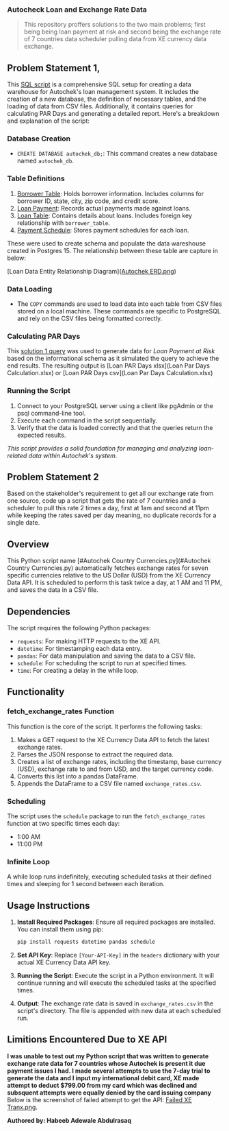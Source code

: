 ### Autocheck Loan and Exchange Rate Data

> This repository proffers solutions to the two main problems; first being being loan payment at risk and 
second being the exchange rate of 7 countries data scheduler pulling data from XE currency data exchange.

## Problem Statement 1, 

This [SQL script](Problem_1_Query.sql) is a comprehensive SQL setup for creating a data warehouse for Autochek's loan management system. It includes the creation of a new database, the definition of necessary tables, and the loading of data from CSV files. Additionally, it contains queries for calculating PAR Days and generating a detailed report. Here's a breakdown and explanation of the script:

### Database Creation
- `CREATE DATABASE autochek_db;`: This command creates a new database named `autochek_db`.

### Table Definitions
1. [Borrower Table](Borrower_table.csv): Holds borrower information. Includes columns for borrower ID, state, city, zip code, and credit score.
2. [Loan Payment](Loan_payment.csv): Records actual payments made against loans.
3. [Loan Table](Loan_table.csv): Contains details about loans. Includes foreign key relationship with `borrower_table`.
4. [Payment Schedule](Payment_Schedule.csv): Stores payment schedules for each loan.

These were used to create schema and populate the data wareshouse created in Postgres 15.
The relationship between these table are capture in below:

[Loan Data Entity Relationship Diagram]([Autochek ERD.png](https://github.com/halbeeb/Autocheck-Loan-and-Exchange-Rate-Data/blob/master/Autochek%20ERD.png))

### Data Loading
- The `COPY` commands are used to load data into each table from CSV files stored on a local machine. These commands are specific to PostgreSQL and rely on the CSV files being formatted correctly.

### Calculating PAR Days
This [solution 1 query](Problem_1_Query.sql) was used to generate data for *Loan Payment at Risk* based on the informational schema
as it simulated the query to achieve the end results. The resulting output is [Loan PAR Days xlsx](Loan Par Days Calculation.xlsx) or
[Loan PAR Days csv](Loan Par Days Calculation.xlsx)

### Running the Script
1. Connect to your PostgreSQL server using a client like pgAdmin or the psql command-line tool.
2. Execute each command in the script sequentially.
3. Verify that the data is loaded correctly and that the queries return the expected results.

*This script provides a solid foundation for managing and analyzing loan-related data within Autochek's system.*



## Problem Statement 2
Based on the stakeholder's requirement to get all our exchange rate from one source, code up a script that gets the rate of 7 countries 
and a scheduler to pull this rate 2 times a day, first at 1am and second at 11pm while keeping the rates saved per day meaning, 
no duplicate records for a single date.

## Overview
This Python script name [#Autochek Country Currencies.py](#Autochek Country Currencies.py) automatically fetches exchange rates for seven specific currencies relative to the US Dollar (USD) from the XE Currency Data API. It is scheduled to perform this task twice a day, at 1 AM and 11 PM, and saves the data in a CSV file.

## Dependencies
The script requires the following Python packages:
- `requests`: For making HTTP requests to the XE API.
- `datetime`: For timestamping each data entry.
- `pandas`: For data manipulation and saving the data to a CSV file.
- `schedule`: For scheduling the script to run at specified times.
- `time`: For creating a delay in the while loop.

## Functionality

### fetch_exchange_rates Function
This function is the core of the script. It performs the following tasks:
1. Makes a GET request to the XE Currency Data API to fetch the latest exchange rates.
2. Parses the JSON response to extract the required data.
3. Creates a list of exchange rates, including the timestamp, base currency (USD), exchange rate to and from USD, and the target currency code.
4. Converts this list into a pandas DataFrame.
5. Appends the DataFrame to a CSV file named `exchange_rates.csv`.

### Scheduling
The script uses the `schedule` package to run the `fetch_exchange_rates` function at two specific times each day:
- 1:00 AM
- 11:00 PM

### Infinite Loop
A while loop runs indefinitely, executing scheduled tasks at their defined times and sleeping for 1 second between each iteration.

## Usage Instructions

1. **Install Required Packages**: Ensure all required packages are installed. You can install them using pip:
   ```bash
   pip install requests datetime pandas schedule
   ```
2. **Set API Key**: Replace `[Your-API-Key]` in the `headers` dictionary with your actual XE Currency Data API key.

3. **Running the Script**: Execute the script in a Python environment. It will continue running and will execute the scheduled tasks at the specified times.

4. **Output**: The exchange rate data is saved in `exchange_rates.csv` in the script's directory. The file is appended with new data at each scheduled run.

## Limitions Encountered Due to XE API

 **I was unable to test out my Python script that was written to generate exchange rate data for 7 countries whose Autochek is present it
 due payment issues I had. I made several attempts to use the 7-day trial to generate the data and I input my international debit card, XE made attempt to deduct $799.00 
 from my card which was declined and subsquent attempts were equally denied by the card issuing company** 
 Below is the screenshot of failed attempt to get the API:
 [Failed XE Tranx.png](https://github.com/halbeeb/Autocheck-Loan-and-Exchange-Rate-Data/blob/master/Failed%20XE%20Tranx.png).

**Authored by: 
Habeeb Adewale Abdulrasaq**
 


